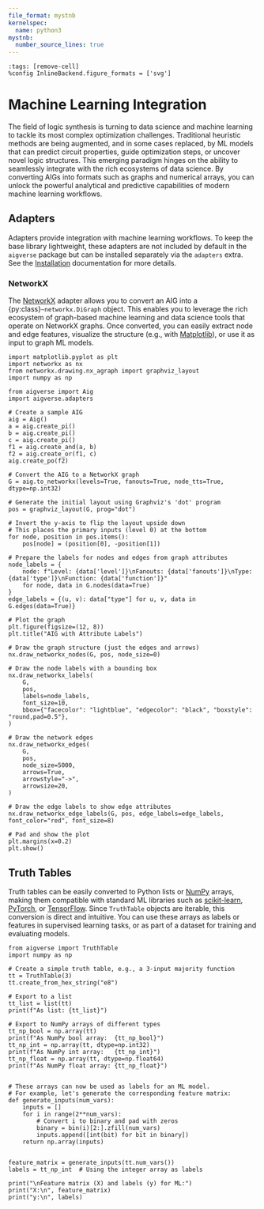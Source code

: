 ```yaml
---
file_format: mystnb
kernelspec:
  name: python3
mystnb:
  number_source_lines: true
---
```


```{code-cell} ipython3
:tags: [remove-cell]
%config InlineBackend.figure_formats = ['svg']
```

# Machine Learning Integration

The field of logic synthesis is turning to data science and machine learning to tackle its most complex optimization
challenges. Traditional heuristic methods are being augmented, and in some cases replaced, by ML models that can predict
circuit properties, guide optimization steps, or uncover novel logic structures. This emerging paradigm hinges on the
ability to seamlessly integrate with the rich ecosystems of data science. By converting AIGs into formats such as graphs
and numerical arrays, you can unlock the powerful analytical and predictive capabilities of modern machine learning
workflows.

## Adapters

Adapters provide integration with machine learning workflows. To keep the base library lightweight, these adapters are
not included by default in the `aigverse` package but can be installed separately via the `adapters` extra. See
the [Installation](installation.md#machine-learning-adapters) documentation for more details.

### NetworkX

The [NetworkX](https://networkx.org/) adapter allows you to convert an AIG into a {py:class}`~networkx.DiGraph` object.
This enables you to leverage the rich ecosystem of graph-based machine learning and data science tools that operate on
NetworkX graphs. Once converted, you can easily extract node and edge features, visualize the structure (e.g., with
[Matplotlib](https://matplotlib.org/)), or use it as input to graph ML models.

```{code-cell} ipython3
import matplotlib.pyplot as plt
import networkx as nx
from networkx.drawing.nx_agraph import graphviz_layout
import numpy as np

from aigverse import Aig
import aigverse.adapters

# Create a sample AIG
aig = Aig()
a = aig.create_pi()
b = aig.create_pi()
c = aig.create_pi()
f1 = aig.create_and(a, b)
f2 = aig.create_or(f1, c)
aig.create_po(f2)

# Convert the AIG to a NetworkX graph
G = aig.to_networkx(levels=True, fanouts=True, node_tts=True, dtype=np.int32)

# Generate the initial layout using Graphviz's 'dot' program
pos = graphviz_layout(G, prog="dot")

# Invert the y-axis to flip the layout upside down
# This places the primary inputs (level 0) at the bottom
for node, position in pos.items():
    pos[node] = (position[0], -position[1])

# Prepare the labels for nodes and edges from graph attributes
node_labels = {
    node: f"Level: {data['level']}\nFanouts: {data['fanouts']}\nType: {data['type']}\nFunction: {data['function']}"
    for node, data in G.nodes(data=True)
}
edge_labels = {(u, v): data["type"] for u, v, data in G.edges(data=True)}

# Plot the graph
plt.figure(figsize=(12, 8))
plt.title("AIG with Attribute Labels")

# Draw the graph structure (just the edges and arrows)
nx.draw_networkx_nodes(G, pos, node_size=0)

# Draw the node labels with a bounding box
nx.draw_networkx_labels(
    G,
    pos,
    labels=node_labels,
    font_size=10,
    bbox={"facecolor": "lightblue", "edgecolor": "black", "boxstyle": "round,pad=0.5"},
)

# Draw the network edges
nx.draw_networkx_edges(
    G,
    pos,
    node_size=5000,
    arrows=True,
    arrowstyle="->",
    arrowsize=20,
)

# Draw the edge labels to show edge attributes
nx.draw_networkx_edge_labels(G, pos, edge_labels=edge_labels, font_color="red", font_size=8)

# Pad and show the plot
plt.margins(x=0.2)
plt.show()
```

## Truth Tables

Truth tables can be easily converted to Python lists or [NumPy](https://numpy.org/) arrays, making them compatible with
standard ML libraries such as [scikit-learn](https://scikit-learn.org/), [PyTorch](https://pytorch.org/), or
[TensorFlow](https://www.tensorflow.org/). Since `TruthTable` objects are iterable, this conversion is direct and
intuitive. You can use these arrays as labels or features in supervised learning tasks, or as part of a dataset for
training and evaluating models.

```{code-cell} ipython3
from aigverse import TruthTable
import numpy as np

# Create a simple truth table, e.g., a 3-input majority function
tt = TruthTable(3)
tt.create_from_hex_string("e8")

# Export to a list
tt_list = list(tt)
print(f"As list: {tt_list}")

# Export to NumPy arrays of different types
tt_np_bool = np.array(tt)
print(f"As NumPy bool array:  {tt_np_bool}")
tt_np_int = np.array(tt, dtype=np.int32)
print(f"As NumPy int array:   {tt_np_int}")
tt_np_float = np.array(tt, dtype=np.float64)
print(f"As NumPy float array: {tt_np_float}")


# These arrays can now be used as labels for an ML model.
# For example, let's generate the corresponding feature matrix:
def generate_inputs(num_vars):
    inputs = []
    for i in range(2**num_vars):
        # Convert i to binary and pad with zeros
        binary = bin(i)[2:].zfill(num_vars)
        inputs.append([int(bit) for bit in binary])
    return np.array(inputs)


feature_matrix = generate_inputs(tt.num_vars())
labels = tt_np_int  # Using the integer array as labels

print("\nFeature matrix (X) and labels (y) for ML:")
print("X:\n", feature_matrix)
print("y:\n", labels)
```
